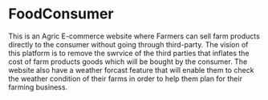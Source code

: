 # FoodConsumer
This is an Agric E-commerce website where Farmers can sell farm products directly to the consumer without going through third-party. The vision of this platform is to remove the swrvice of the third parties that inflates the cost of farm products goods which will be bought by the consumer. 
The website also have a weather forcast feature that will enable them to check the weather condition of their farms in order to help them plan for their farming business.
